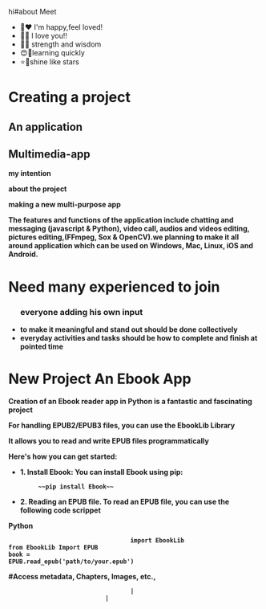 hi#about Meet 
- 💐♥️ I'm happy,feel loved!
- 🫶🫵 I love you!!
- 🦅🦜 strength and wisdom 
- 😍🥰learning quickly 
- ⭐🌟shine like stars

<h></h>
<b><h1>Creating a project</h1>
<h2> An application</h2>
<h2>Multimedia-app</h2>


 </hr><p>my intention</p>
 <p>about the project</p>
<p>making a new multi-purpose app</p></hr>
<p>The features and functions of the application include chatting and messaging (javascript & Python), video call, audios and videos editing, pictures editing,(FFmpeg, Sox & OpenCV).we planning to make it all around application which can be used on Windows, Mac, Linux, iOS and Android. 


<b/><h1>Need many experienced to join</h1>
<ul><h3>everyone adding his own input</h3>
<li>to make it meaningful and stand out should be done collectively</li>
<li>everyday activities and tasks should be how to complete and finish at pointed time</li></ul>

<b><h1>New Project An Ebook App</h1>
<p>Creation of an Ebook reader app in Python is a fantastic and fascinating project</p>
<p>For handling EPUB2/EPUB3 files, you can use the EbookLib Library</p>
<p>It allows you to read and write EPUB files programmatically</p>
<p>Here's how you can get started:</p>
<p></p>
<ul><li>1. Install Ebook: You can install Ebook using pip:</li>
   
         ~~pip install Ebook~~
     

<li>2.  Reading an EPUB file. To read an EPUB file, you can use the following code scrippet</li></ul>

 
 <b>Python</n>                                      
     
                                      import EbookLib                                    from EbookLib Import EPUB                                                        book =                               EPUB.read_epub('path/to/your.epub')                                                           
#Access metadata, Chapters, Images,      etc.,                              
                                     
                                      |
                               |    